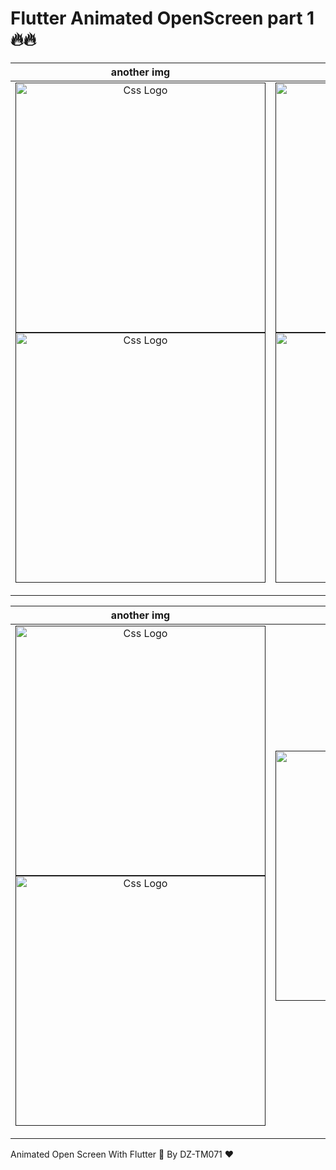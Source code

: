 # Flutter Animated OpenScreen part 1 🔥🔥



<!-- 
https://user-images.githubusercontent.com/69757558/136505490-a524b71b-873d-4b70-939e-9ca54d83fb78.png
https://user-images.githubusercontent.com/69757558/136505492-16cc4372-a254-4eec-810d-50e948b8fbb7.png
https://user-images.githubusercontent.com/69757558/136505494-4c440ef6-d77b-4de9-a21e-e3e9602048fd.png
https://user-images.githubusercontent.com/69757558/136505499-dff8cdec-851b-419d-aeeb-d2f27208674c.png



https://user-images.githubusercontent.com/69757558/136505543-3cb9ecd7-476d-4e13-8290-bb929cb1c5b6.png
https://user-images.githubusercontent.com/69757558/136505553-eb9d455a-177d-4ed7-93d4-375564964cc4.png
https://user-images.githubusercontent.com/69757558/136505559-c77fbdf1-0fac-44d8-a842-7c7037e64e4b.png -->



<table>
<thead>
<tr>
  <th align="center">another img</th>
  <th align="center">another img</th>

</tr>
</thead>
<tbody>
<tr>
  
  
  <td align="center">
  <a target="_blank" rel="" href="">
<img src="https://user-images.githubusercontent.com/69757558/136505490-a524b71b-873d-4b70-939e-9ca54d83fb78.png" alt="Css Logo" with="200" height="400"/>
<img src="https://user-images.githubusercontent.com/69757558/136505492-16cc4372-a254-4eec-810d-50e948b8fbb7.png" alt="Css Logo" with="200" height="400"/>

  </a></td>
  
   
  <td align="center">
  <a target="_blank" rel="" href="">
<img src="https://user-images.githubusercontent.com/69757558/136505494-4c440ef6-d77b-4de9-a21e-e3e9602048fd.png" alt="Css Logo" with="200" height="400"/>
<img src="https://user-images.githubusercontent.com/69757558/136505499-dff8cdec-851b-419d-aeeb-d2f27208674c.png" alt="Css Logo" with="200" height="400"/> 

  </a></td>
  
  
  
</tr>
</tbody>
</table>




<table>
<thead>
<tr>
  <th align="center">another img</th>
  <th align="center">another img</th>

</tr>
</thead>
<tbody>
<tr>
  
  
  <td align="center">
  <a target="_blank" rel="" href="">
<img src="https://user-images.githubusercontent.com/69757558/136505543-3cb9ecd7-476d-4e13-8290-bb929cb1c5b6.png" alt="Css Logo" with="200" height="400"/>
<img src="https://user-images.githubusercontent.com/69757558/136505553-eb9d455a-177d-4ed7-93d4-375564964cc4.png" alt="Css Logo" with="200" height="400"/>

  </a></td>
  
   
  <td align="center">
  <a target="_blank" rel="" href="">
<img src="https://user-images.githubusercontent.com/69757558/136505559-c77fbdf1-0fac-44d8-a842-7c7037e64e4b.png" alt="Css Logo" with="200" height="400"/>

  </a></td>
  
  
  
</tr>
</tbody>
</table>



Animated Open Screen With Flutter 🚀 By DZ-TM071 ❤️
